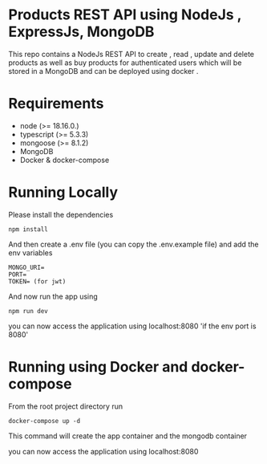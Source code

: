 # Products REST API using NodeJs , ExpressJs, MongoDB

This repo contains a NodeJs REST API to create , read , update and delete products as well as buy products for authenticated users which will be stored in a MongoDB and can be deployed using docker .

# Requirements
* node (>= 18.16.0.) 
* typescript (>= 5.3.3)
* mongoose (>= 8.1.2)
* MongoDB
* Docker & docker-compose

# Running Locally
Please install the dependencies 
```commandline
npm install 
```

And then create a .env file (you can copy the .env.example file) and add the env variables

```commandline
MONGO_URI=
PORT=
TOKEN= (for jwt)
```

And now run the app using 
```commandline
npm run dev
```
you can now access the application using localhost:8080 'if the env port is 8080'

# Running using Docker and docker-compose
From the root project directory run
```commandline
docker-compose up -d
``` 
This command will create the app container and the mongodb container

you can now access the application using localhost:8080
